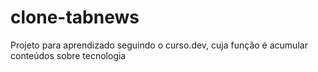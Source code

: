 # clone-tabnews
Projeto para aprendizado seguindo o curso.dev, cuja função é acumular conteúdos sobre tecnologia
